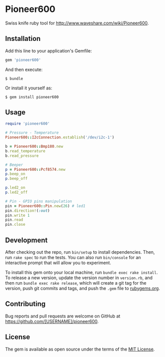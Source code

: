 # Pioneer600

Swiss knife ruby tool for http://www.waveshare.com/wiki/Pioneer600.

## Installation

Add this line to your application's Gemfile:

```ruby
gem 'pioneer600'
```

And then execute:

    $ bundle

Or install it yourself as:

    $ gem install pioneer600

## Usage

```ruby
require 'pioneer600'

# Pressure - Temperature
Pioneer600::I2cConnection.establish('/dev/i2c-1')

b = Pioneer600::Bmp180.new
b.read_temperature
b.read_pressure

# Beeper
p = Pioneer600::Pcf8574.new
p.beep_on
p.beep_off

p.led2_on
p.led2_off

# Pin - GPIO pins manipulation
pin = Pioneer600::Pin.new(26) # led1
pin.direction!(:out)
pin.write 1
pin.read
pin.close
```

## Development

After checking out the repo, run `bin/setup` to install dependencies. Then, run `rake spec` to run the tests. You can also run `bin/console` for an interactive prompt that will allow you to experiment.

To install this gem onto your local machine, run `bundle exec rake install`. To release a new version, update the version number in `version.rb`, and then run `bundle exec rake release`, which will create a git tag for the version, push git commits and tags, and push the `.gem` file to [rubygems.org](https://rubygems.org).

## Contributing

Bug reports and pull requests are welcome on GitHub at https://github.com/[USERNAME]/pioneer600.


## License

The gem is available as open source under the terms of the [MIT License](http://opensource.org/licenses/MIT).

